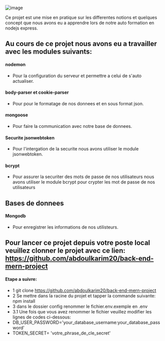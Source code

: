 ![image](https://user-images.githubusercontent.com/85187164/190933698-7abf5f23-dc05-4516-ae18-1048b4ac69f2.png)

Ce projet est une mise en pratique sur les differentes notions et quelques concept que nous avons eu a apprendre lors de notre auto formation en nodejs express.
## Au cours de ce projet nous avons eu a travailler avec les modules suivants:
#### nodemon
- Pour la configuration du serveur et permettre a celui de s'auto actualiser.
#### body-parser et cookie-parser
- Pour pour le formatage de nos donnees et en sous format json.
#### mongoose
- Pour faire la communication avec notre base de donnees.
#### Securite jsonwebtoken
- Pour l'intergation de la securite nous avons utiliser le module jsonwebtoken.
#### bcrypt
- Pour assurer la securiter des mots de passe de nos utilisateurs nous avons utiliser le module bcrypt pour crypter les mot de passe de nos utilisateurs
## Bases de donnees
#### Mongodb
- Pour enregistrer les informations de nos utilisteurs.
## Pour lancer ce projet depuis votre poste local veuillez clonner le projet avec ce lien: https://github.com/abdoulkarim20/back-end-mern-project
#### Etape a suivre:
- 1 git clone https://github.com/abdoulkarim20/back-end-mern-project
- 2 Se mettre dans la racine du projet et tapper la commande suivante: npm install 
- 3 dans le dossier config renommer le fichier.env.exemple en .env
- 3.1 Une fois que vous avez renommer le fichier veuillez modifier les lignes de codes ci-dessous: 
- DB_USER_PASSWORD='your_database_username:your_database_password'
- TOKEN_SECRET= 'votre_phrase_de_cle_secret'


